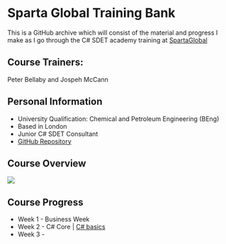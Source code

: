 # **Sparta Global Training Bank**
This is a GitHub archive which will consist of the material and progress I make as I go through the C# SDET academy training
at [SpartaGlobal](https://www.spartaglobal.com/)

## Course Trainers:
Peter Bellaby and Jospeh McCann

## Personal Information
- University Qualification: Chemical and Petroleum Engineering (BEng)
- Based in London
- Junior C# SDET Consultant
- [GitHub Repository](https://github.com/Faisalk175/Engineering134.git)

## Course Overview
<img src="https://customerspartaglobal--c.documentforce.com/sfc/dist/version/renditionDownload?rendition=SVGZ&versionId=0683Y00000KXyoA&operationContext=DELIVERY&contentId=05T3Y00001AA0hD&page=0&d=/a/3Y000000Qpog/jQdwqE_u2ThhydePVzcyNUzHKxjlqIb_9ldLM1ctStI&oid=00D1t000000wJJg&dpt=null&viewId=">

## Course Progress
 - Week 1 - Business Week
 - Week 2 - C# Core | [C# basics](https://github.com/Faisalk175/Engineering134/tree/main/Week%202/HelloWorld)
 - Week 3 - 